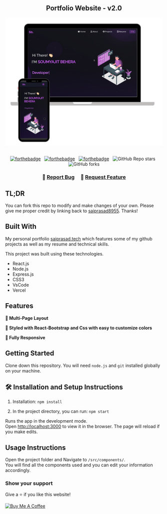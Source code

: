 <h2 align="center">
  Portfolio Website - v2.0<br/>
  <!-- <a href="https://soumyajit.vercel.app/" target="_blank">soumyajit.tech</a> -->
</h2>
<div align="center">
  <img alt="Demo" src="./Images/readme-img1.png" />
</div>

<br/>

<center>

[![forthebadge](https://forthebadge.com/images/badges/built-with-love.svg)](https://forthebadge.com) &nbsp;
[![forthebadge](https://forthebadge.com/images/badges/made-with-javascript.svg)](https://forthebadge.com) &nbsp;
[![forthebadge](https://forthebadge.com/images/badges/open-source.svg)](https://forthebadge.com) &nbsp;
![GitHub Repo stars](https://img.shields.io/github/stars/saiprasad8955/Portfolio?color=red&logo=github&style=for-the-badge) &nbsp;
![GitHub forks](https://img.shields.io/github/forks/saiprasad8955/Portfolio?color=red&logo=github&style=for-the-badge)

</center>

<h3 align="center">
    🔹
    <a href="https://github.com/saiprasad8955/Portfolio/issues">Report Bug</a> &nbsp; &nbsp;
    🔹
    <a href="https://github.com/saiprasad8955/Portfolio/issues">Request Feature</a>
</h3>

## TL;DR

You can fork this repo to modify and make changes of your own. Please give me proper credit by linking back to [saiprasad8955](https://github.com/saiprasad8955/Portfolio). Thanks!

## Built With

My personal portfolio <a href="https://soumyajit.vercel.app/" target="_blank">saiprasad.tech</a> which features some of my github projects as well as my resume and technical skills.<br/>

This project was built using these technologies.

- React.js
- Node.js
- Express.js
- CSS3
- VsCode
- Vercel

## Features

**📖 Multi-Page Layout**

**🎨 Styled with React-Bootstrap and Css with easy to customize colors**

**📱 Fully Responsive**

## Getting Started

Clone down this repository. You will need `node.js` and `git` installed globally on your machine.

## 🛠 Installation and Setup Instructions

1. Installation: `npm install`

2. In the project directory, you can run: `npm start`

Runs the app in the development mode.\
Open [http://localhost:3000](http://localhost:3000) to view it in the browser.
The page will reload if you make edits.

## Usage Instructions

Open the project folder and Navigate to `/src/components/`. <br/>
You will find all the components used and you can edit your information accordingly.

### Show your support

Give a ⭐ if you like this website!

<a href="https://www.buymeacoffee.com/saiprasad8955" target="_blank"><img src="https://cdn.buymeacoffee.com/buttons/v2/default-violet.png" alt="Buy Me A Coffee" height= "60px" width= "217px" ></a>
